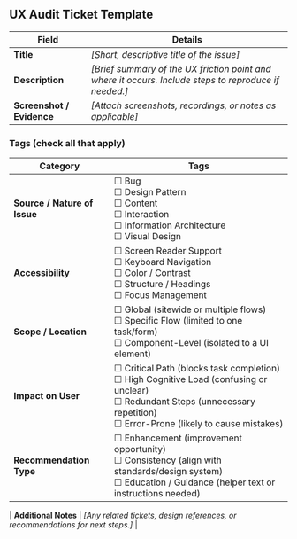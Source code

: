 ## UX Audit Ticket Template

| **Field**            | **Details**                                                                 |
|-----------------------|-----------------------------------------------------------------------------|
| **Title**             | _[Short, descriptive title of the issue]_                                  |
| **Description**       | _[Brief summary of the UX friction point and where it occurs. Include steps to reproduce if needed.]_ |
| **Screenshot / Evidence** | _[Attach screenshots, recordings, or notes as applicable]_                 |

### Tags (check all that apply)

| **Category**          | **Tags**                                                                  |
|-----------------------|---------------------------------------------------------------------------|
| **Source / Nature of Issue** | ☐ Bug <br> ☐ Design Pattern <br> ☐ Content <br> ☐ Interaction <br> ☐ Information Architecture <br> ☐ Visual Design |
| **Accessibility**     | ☐ Screen Reader Support <br> ☐ Keyboard Navigation <br> ☐ Color / Contrast <br> ☐ Structure / Headings <br> ☐ Focus Management |
| **Scope / Location**  | ☐ Global (sitewide or multiple flows) <br> ☐ Specific Flow (limited to one task/form) <br> ☐ Component-Level (isolated to a UI element) |
| **Impact on User**    | ☐ Critical Path (blocks task completion) <br> ☐ High Cognitive Load (confusing or unclear) <br> ☐ Redundant Steps (unnecessary repetition) <br> ☐ Error-Prone (likely to cause mistakes) |
| **Recommendation Type** | ☐ Enhancement (improvement opportunity) <br> ☐ Consistency (align with standards/design system) <br> ☐ Education / Guidance (helper text or instructions needed) |

| **Additional Notes**  | _[Any related tickets, design references, or recommendations for next steps.]_ |
